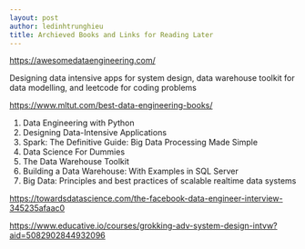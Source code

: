 ```yaml
---
layout: post
author: ledinhtrunghieu
title: Archieved Books and Links for Reading Later
---
```



https://awesomedataengineering.com/

Designing data intensive apps for system design, data warehouse toolkit for data modelling, and leetcode for coding problems

https://www.mltut.com/best-data-engineering-books/

1. Data Engineering with Python
2. Designing Data-Intensive Applications
3. Spark: The Definitive Guide: Big Data Processing Made Simple
4. Data Science For Dummies
5. The Data Warehouse Toolkit
6. Building a Data Warehouse: With Examples in SQL Server
7. Big Data: Principles and best practices of scalable realtime data systems

https://towardsdatascience.com/the-facebook-data-engineer-interview-345235afaac0

https://www.educative.io/courses/grokking-adv-system-design-intvw?aid=5082902844932096
